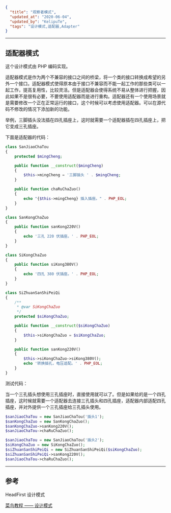 ```json
{
  "title": "观察者模式",
  "updated_at": "2020-06-04",
  "updated_by": "KelipuTe",
  "tags": "设计模式,适配器,Adapter"
}
```

---

## 适配器模式

这个设计模式由 PHP 编码实现。

适配器模式是作为两个不兼容的接口之间的桥梁，将一个类的接口转换成希望的另外一个接口。适配器模式使得原本由于接口不兼容而不能一起工作的那些类可以一起工作，提高复用性，比较灵活。但是适配器会使得系统不易从整体进行把握，因此如果不是很有必要，不要使用适配器而是进行重构。适配器还有一个使用场景就是需要修改一个正在正常运行的接口，这个时候可以考虑使用适配器。可以在源代码不修改的情况下添加新的功能。

举例，三脚插头没法插在四孔插座上，这时就需要一个适配器插在四孔插座上，把它变成三孔插座。

下面是适配器的代码：

```php
class SanJiaoChaTou
{
    protected $mingCheng;

    public function __construct($mingCheng)
    {
        $this->mingCheng = '三脚插头 ' . $mingCheng;
    }

    public function chaRuChaZuo()
    {
        echo "{$this->mingCheng} 插入插座。" . PHP_EOL;
    }
}

class SanKongChaZuo
{
    public function sanKong220V()
    {
        echo '三孔 220 伏插座。' . PHP_EOL;
    }
}

class SiKongChaZuo
{
    public function siKong380V()
    {
        echo '四孔 380 伏插座。' . PHP_EOL;
    }
}

class SiZhuanSanShiPeiQi
{
    /**
     * @var SiKongChaZuo
     */
    protected $siKongChaZuo;

    public function __construct($siKongChaZuo)
    {
        $this->siKongChaZuo = $siKongChaZuo;
    }

    public function sanKong220V()
    {
        $this->siKongChaZuo->siKong380V();
        echo '转换插孔，电压适配。' . PHP_EOL;
    }
}
```

测试代码：

当一个三孔插头想使用三孔插座时，直接使用就可以了。但是如果给的是一个四孔插座，这时候就需要一个适配器去连接三孔插头和四孔插座，适配器内部适配四孔插座，并对外提供一个三孔插座给三孔插头使用。

```php
$sanJiaoChaTou = new SanJiaoChaTou('插头1');
$sanKongChaZuo = new SanKongChaZuo();
$sanKongChaZuo->sanKong220V();
$sanJiaoChaTou->chaRuChaZuo();

$sanJiaoChaTou = new SanJiaoChaTou('插头2');
$siKongChaZuo = new SiKongChaZuo();
$siZhuanSanShiPeiQi = new SiZhuanSanShiPeiQi($siKongChaZuo);
$siZhuanSanShiPeiQi->sanKong220V();
$sanJiaoChaTou->chaRuChaZuo();
```

---

## 参考

HeadFirst 设计模式

[菜鸟教程 —— 设计模式](https://www.runoob.com/design-pattern/design-pattern-tutorial.html)